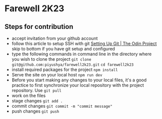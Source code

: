 # Farewell 2K23

## Steps for contribution

- accept invitation from your github account
- follow this article to setup SSH with git [Setting Up Git | The Odin Project](https://www.theodinproject.com/lessons/foundations-setting-up-git)
skip to bottom if you have git setup and configured
- type the following commands in command line in the directory where you wish to clone the project
 `git clone git@github.com:piyushya/farewell2k23.git`
 `cd farewell2k23`
 - install required packages for the project
 `npm install`
 - Serve the site on your local host
 `npm run dev`
 - Before you start making any changes to your local files, it's a good practice to first synchronize your local repository with the project repository. Use `git pull`
 - work on the files
 - stage changes
  `git add .`
  - commit changes
  `git commit -m "commit message"`
  - push changes
   `git push`